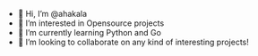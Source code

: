 - 👋 Hi, I’m @ahakala
- 👀 I’m interested in Opensource projects
- 🌱 I’m currently learning Python and Go
- 💞️ I’m looking to collaborate on any kind of interesting projects! 


<!---
ahakala/ahakala is a ✨ special ✨ repository because its `README.md` (this file) appears on your GitHub profile.
You can click the Preview link to take a look at your changes.
--->
